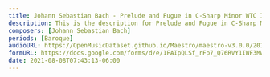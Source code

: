 ```yaml
---
title: Johann Sebastian Bach - Prelude and Fugue in C-Sharp Minor WTC I BWV 849 (1)
description: This is the description for Prelude and Fugue in C-Sharp Minor WTC I BWV 849 by Johann Sebastian Bach
composers: [Johann Sebastian Bach]
periods: [Baroque]
audioURL: https://OpenMusicDataset.github.io/Maestro/maestro-v3.0.0/2014/MIDI-UNPROCESSED_01-03_R1_2014_MID--AUDIO_02_R1_2014_wav--1.midi
formURL: https://docs.google.com/forms/d/e/1FAIpQLSf_rFp7_Q76RVY1IWF3MW1n1UyGIQHoD-HpzXhiA1cIkf-nrw/viewform
date: 2021-08-08T07:43:13-06:00
---
```

